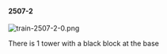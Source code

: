 #### 2507-2
![train-2507-2-0.png](https://github.com/lil-lab/nlvr/raw/master/nlvr/train/images/76/train-2507-2-0.png "train-2507-2-0.png")

There is 1 tower with a black block at the base